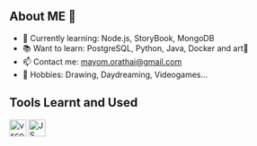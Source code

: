 ## About ME 👋

- 🌱 Currently learning: Node.js, StoryBook, MongoDB
- 📚 Want to learn: PostgreSQL, Python, Java, Docker and art🎨
- 📫 Contact me: mayom.orathai@gmail.com
- 🌈 Hobbies: Drawing, Daydreaming, Videogames...

## Tools Learnt and Used
<img src="https://cdn.jsdelivr.net/gh/devicons/devicon/icons/vscode/vscode-original.svg" alt="vscode" width="30" height="30"/> <img src="https://cdn.jsdelivr.net/gh/devicons/devicon@latest/icons/javascript/javascript-original.svg" alt="JS" width="30" height="30"/>
          


  

  

